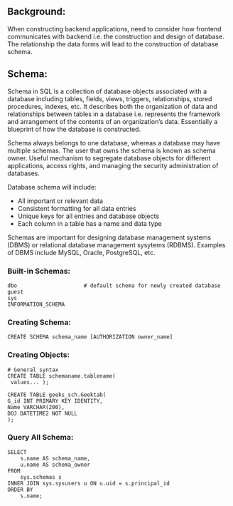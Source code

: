 ## Background:
When constructing backend applications, need to consider how frontend communicates with backend i.e. the construction and design of database. The relationship
the data forms will lead to the construction of database schema.

## Schema:
Schema in SQL is a collection of database objects associated with a database including tables, fields, views, triggers, relationships, stored procedures, indexes, etc.
It describes both the organization of data and relationships between tables in a database i.e. represents the framework and arrangement of the contents of an organization’s data. Essentially a blueprint of how the database is constructed.

Schema always belongs to one database, whereas a database may have multiple schemas. The user that owns the schema is known as schema owner. Useful mechanism to segregate database objects for different applications, access rights, and managing the security administration of databases.

Database schema will include:
- All important or relevant data
- Consistent formatting for all data entries
- Unique keys for all entries and database objects
- Each column in a table has a name and data type

Schemas are important for designing database management systems (DBMS) or relational database management sysytems (RDBMS). Examples of DBMS include MySQL, Oracle, PostgreSQL, etc.

### Built-in Schemas:
```
dbo                     # default schema for newly created database
guest
sys
INFORMATION_SCHEMA
```
### Creating Schema:
```
CREATE SCHEMA schema_name [AUTHORIZATION owner_name]
```
### Creating Objects:
```
# General syntax
CREATE TABLE schemaname.tablename(
 values... );
 
CREATE TABLE geeks_sch.Geektab(
G_id INT PRIMARY KEY IDENTITY, 
Name VARCHAR(200), 
DOJ DATETIME2 NOT NULL
); 
```
### Query All Schema:
```
SELECT 
    s.name AS schema_name, 
    u.name AS schema_owner
FROM 
    sys.schemas s
INNER JOIN sys.sysusers u ON u.uid = s.principal_id
ORDER BY 
    s.name;
```

